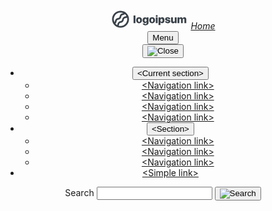 
<div class="usa-overlay"></div>
<header class="usa-header usa-header--basic">
  <div class="usa-nav-container">
    <div class="usa-navbar">
      <div class="usa-logo content-flex" id="-logo">
      <svg id="logo-7" width="124" height="32" viewBox="0 0 124 32" fill="none" xmlns="http://www.w3.org/2000/svg"> <path d="M36.87 10.07H39.87V22.2H36.87V10.07ZM41.06 17.62C41.06 14.62 42.9 12.83 45.74 12.83C48.58 12.83 50.42 14.62 50.42 17.62C50.42 20.62 48.62 22.42 45.74 22.42C42.86 22.42 41.06 20.67 41.06 17.62ZM47.41 17.62C47.41 15.97 46.76 15 45.74 15C44.72 15 44.08 16 44.08 17.62C44.08 19.24 44.71 20.22 45.74 20.22C46.77 20.22 47.41 19.3 47.41 17.63V17.62ZM51.55 22.79H54.43C54.5671 23.0945 54.7988 23.3466 55.0907 23.5088C55.3826 23.6709 55.7191 23.7345 56.05 23.69C57.19 23.69 57.79 23.07 57.79 22.17V20.49H57.73C57.491 21.0049 57.1031 21.4363 56.6165 21.7287C56.1299 22.021 55.5668 22.1608 55 22.13C52.81 22.13 51.36 20.46 51.36 17.59C51.36 14.72 52.74 12.91 55.04 12.91C55.6246 12.8871 56.2022 13.0434 56.6955 13.3579C57.1888 13.6725 57.5742 14.1303 57.8 14.67V14.67V13H60.8V22.1C60.8 24.29 58.87 25.65 56.02 25.65C53.37 25.65 51.72 24.46 51.55 22.8V22.79ZM57.8 17.61C57.8 16.15 57.13 15.23 56.07 15.23C55.01 15.23 54.36 16.14 54.36 17.61C54.36 19.08 55 19.91 56.07 19.91C57.14 19.91 57.8 19.1 57.8 17.62V17.61ZM61.93 17.61C61.93 14.61 63.77 12.82 66.61 12.82C69.45 12.82 71.3 14.61 71.3 17.61C71.3 20.61 69.5 22.41 66.61 22.41C63.72 22.41 61.93 20.67 61.93 17.62V17.61ZM68.28 17.61C68.28 15.96 67.63 14.99 66.61 14.99C65.59 14.99 65 16 65 17.63C65 19.26 65.63 20.23 66.65 20.23C67.67 20.23 68.28 19.3 68.28 17.63V17.61ZM72.44 10.82C72.4321 10.5171 72.5144 10.2187 72.6763 9.96261C72.8383 9.70651 73.0726 9.50427 73.3496 9.38151C73.6266 9.25875 73.9338 9.221 74.2323 9.27305C74.5308 9.32511 74.8071 9.46462 75.0262 9.67389C75.2454 9.88317 75.3974 10.1528 75.4631 10.4486C75.5288 10.7444 75.5052 11.053 75.3952 11.3354C75.2853 11.6177 75.094 11.8611 74.8456 12.0346C74.5973 12.2081 74.3029 12.304 74 12.31C73.7992 12.3238 73.5977 12.2959 73.4082 12.2281C73.2186 12.1603 73.0452 12.0541 72.8987 11.916C72.7522 11.778 72.6358 11.6111 72.5569 11.4259C72.4779 11.2408 72.4381 11.0413 72.44 10.84V10.82ZM72.44 13.02H75.44V22.2H72.44V13.02ZM86.33 17.61C86.33 20.61 85 22.32 82.72 22.32C82.1354 22.3575 81.5533 22.2146 81.0525 21.9106C80.5517 21.6065 80.1564 21.156 79.92 20.62H79.86V25.14H76.86V13H79.86V14.64H79.92C80.1454 14.0951 80.5332 13.6329 81.0306 13.3162C81.528 12.9995 82.1109 12.8437 82.7 12.87C85 12.91 86.37 14.63 86.37 17.63L86.33 17.61ZM83.33 17.61C83.33 16.15 82.66 15.22 81.61 15.22C80.56 15.22 79.89 16.16 79.88 17.61C79.87 19.06 80.56 19.99 81.61 19.99C82.66 19.99 83.33 19.08 83.33 17.63V17.61ZM91.48 12.81C93.97 12.81 95.48 13.99 95.55 15.88H92.82C92.82 15.23 92.28 14.82 91.45 14.82C90.62 14.82 90.25 15.14 90.25 15.61C90.25 16.08 90.58 16.23 91.25 16.37L93.17 16.76C95 17.15 95.78 17.89 95.78 19.28C95.78 21.18 94.05 22.4 91.5 22.4C88.95 22.4 87.28 21.18 87.15 19.31H90.04C90.13 19.99 90.67 20.39 91.55 20.39C92.43 20.39 92.83 20.1 92.83 19.62C92.83 19.14 92.55 19.04 91.83 18.89L90.1 18.52C88.31 18.15 87.37 17.2 87.37 15.8C87.39 14 89 12.83 91.48 12.83V12.81ZM105.79 22.18H102.9V20.47H102.84C102.681 21.0441 102.331 21.5466 101.847 21.8941C101.363 22.2415 100.775 22.413 100.18 22.38C99.7242 22.4059 99.2682 22.3337 98.8427 22.1682C98.4172 22.0027 98.0322 21.7479 97.7137 21.4208C97.3952 21.0938 97.1505 20.7021 96.9964 20.2724C96.8422 19.8427 96.7821 19.3849 96.82 18.93V13H99.82V18.24C99.82 19.33 100.38 19.91 101.31 19.91C101.528 19.9104 101.744 19.8643 101.943 19.7746C102.141 19.6849 102.319 19.5537 102.463 19.3899C102.606 19.226 102.714 19.0333 102.777 18.8247C102.84 18.616 102.859 18.3962 102.83 18.18V13H105.83L105.79 22.18ZM107.24 13H110.14V14.77H110.2C110.359 14.2035 110.702 13.7057 111.174 13.3547C111.646 13.0037 112.222 12.8191 112.81 12.83C113.409 12.7821 114.003 12.9612 114.476 13.3318C114.948 13.7024 115.264 14.2372 115.36 14.83H115.42C115.601 14.2309 115.977 13.7093 116.488 13.3472C116.998 12.9851 117.615 12.8031 118.24 12.83C118.648 12.8163 119.054 12.8886 119.432 13.0422C119.811 13.1957 120.152 13.4272 120.435 13.7214C120.718 14.0157 120.936 14.3662 121.075 14.7501C121.213 15.134 121.27 15.5429 121.24 15.95V22.2H118.24V16.75C118.24 15.75 117.79 15.29 116.95 15.29C116.763 15.2884 116.577 15.327 116.406 15.4032C116.235 15.4794 116.082 15.5914 115.958 15.7317C115.834 15.872 115.741 16.0372 115.686 16.2163C115.631 16.3955 115.616 16.5843 115.64 16.77V22.2H112.79V16.71C112.79 15.79 112.34 15.29 111.52 15.29C111.331 15.2901 111.143 15.3303 110.971 15.408C110.798 15.4858 110.643 15.5993 110.518 15.741C110.392 15.8827 110.298 16.0495 110.241 16.2304C110.185 16.4112 110.167 16.6019 110.19 16.79V22.2H107.19L107.24 13Z" class="ccustom" fill="#394149"></path> <path d="M28.48 10.62C27.9711 9.45636 27.2976 8.37193 26.48 7.4C25.2715 5.92034 23.7633 4.71339 22.0547 3.8586C20.3461 3.00382 18.4758 2.52057 16.567 2.44066C14.6582 2.36075 12.7541 2.68599 10.98 3.39499C9.20597 4.10398 7.60217 5.18065 6.2742 6.55413C4.94622 7.9276 3.92417 9.56675 3.27532 11.3637C2.62647 13.1606 2.36552 15.0746 2.50966 16.9796C2.65381 18.8847 3.19976 20.7376 4.1116 22.4164C5.02344 24.0953 6.28049 25.562 7.80001 26.72C8.77501 27.4779 9.85236 28.094 11 28.55C12.609 29.2094 14.3311 29.549 16.07 29.55C19.6594 29.5421 23.0992 28.1113 25.6355 25.5713C28.1717 23.0313 29.5974 19.5894 29.6 16C29.6026 14.1485 29.2213 12.3166 28.48 10.62V10.62ZM16.06 5.18999C17.6216 5.18983 19.1643 5.53113 20.58 6.18999V6.18999C20.2348 6.33916 19.8718 6.44335 19.5 6.5C18.2766 6.67709 17.1433 7.24507 16.2692 8.11917C15.3951 8.99326 14.8271 10.1266 14.65 11.35C14.5723 12.0361 14.2602 12.6744 13.7665 13.1572C13.2728 13.64 12.6277 13.9376 11.94 14C10.7166 14.1771 9.58327 14.7451 8.70918 15.6192C7.83509 16.4933 7.2671 17.6266 7.09001 18.85C7.03005 19.5024 6.7517 20.1155 6.30001 20.59V20.59C5.52066 18.9433 5.17056 17.1261 5.28228 15.3077C5.394 13.4893 5.96391 11.7287 6.93898 10.1897C7.91404 8.65079 9.26258 7.38351 10.8591 6.50584C12.4556 5.62817 14.2482 5.16864 16.07 5.16999L16.06 5.18999ZM7.79001 23C7.91001 22.89 8.03001 22.79 8.15001 22.67C9.03966 21.8075 9.61072 20.6689 9.77001 19.44C9.83459 18.7492 10.143 18.104 10.64 17.62C11.1183 17.1222 11.762 16.8163 12.45 16.76C13.6734 16.5829 14.8067 16.0149 15.6808 15.1408C16.5549 14.2667 17.1229 13.1334 17.3 11.91C17.3433 11.1875 17.6533 10.5068 18.17 10C18.6601 9.51185 19.3099 9.2171 20 9.16999C21.1239 9.01536 22.1721 8.51571 23 7.74C23.9427 8.52207 24.7413 9.46289 25.36 10.52C25.322 10.5713 25.2784 10.6183 25.23 10.66C24.7527 11.1622 24.1098 11.4748 23.42 11.54C22.1953 11.714 21.0603 12.281 20.1856 13.1556C19.311 14.0303 18.744 15.1653 18.57 16.39C18.4995 17.0784 18.1932 17.7213 17.703 18.2097C17.2127 18.6982 16.5687 19.0021 15.88 19.07C14.653 19.2457 13.5155 19.8126 12.6363 20.6863C11.7572 21.5601 11.1833 22.6941 11 23.92C10.9462 24.4087 10.7783 24.878 10.51 25.29C9.484 24.6808 8.5651 23.9072 7.79001 23V23ZM16.06 26.86C15.0453 26.8611 14.0354 26.7197 13.06 26.44C13.3937 25.818 13.6106 25.1401 13.7 24.44C13.7701 23.7531 14.075 23.1114 14.5632 22.6232C15.0514 22.135 15.6931 21.8301 16.38 21.76C17.6052 21.5849 18.7408 21.0178 19.6169 20.1435C20.4929 19.2693 21.0624 18.1348 21.24 16.91C21.3101 16.2231 21.615 15.5814 22.1032 15.0932C22.5914 14.605 23.2331 14.3001 23.92 14.23C24.842 14.1101 25.7208 13.7668 26.48 13.23C26.9016 14.8279 26.9515 16.5011 26.626 18.1213C26.3005 19.7415 25.6081 21.2657 24.6021 22.5768C23.5961 23.8878 22.3032 24.9511 20.8224 25.6849C19.3417 26.4187 17.7126 26.8036 16.06 26.81V26.86Z" class="ccustom" fill="#394149"></path> </svg>
        <em class="usa-logo__text"><a href="/" title="Home">Home</a></em>
      </div>
      <button class="usa-menu-btn">Menu</button>
    </div>
    <nav aria-label="Primary navigation" class="usa-nav">
      <button class="usa-nav__close">
        <img src="/assets/img/usa-icons/close.svg" role="img" alt="Close" />
      </button>
      <ul class="usa-nav__primary usa-accordion">
        <li class="usa-nav__primary-item">
          <button
            class="usa-accordion__button usa-nav__link usa-current"
            aria-expanded="false"
            aria-controls="basic-nav-section-one"
          >
            <span>&lt;Current section&gt;</span>
          </button>
          <ul id="basic-nav-section-one" class="usa-nav__submenu">
            <li class="usa-nav__submenu-item">
              <a href=""><span>&lt;Navigation link&gt;</span></a>
            </li>
            <li class="usa-nav__submenu-item">
              <a href=""><span>&lt;Navigation link&gt;</span></a>
            </li>
            <li class="usa-nav__submenu-item">
              <a href=""><span>&lt;Navigation link&gt;</span></a>
            </li>
            <li class="usa-nav__submenu-item">
              <a href=""><span>&lt;Navigation link&gt;</span></a>
            </li>
          </ul>
        </li>
        <li class="usa-nav__primary-item">
          <button
            class="usa-accordion__button usa-nav__link"
            aria-expanded="false"
            aria-controls="basic-nav-section-two"
          >
            <span>&lt;Section&gt;</span>
          </button>
          <ul id="basic-nav-section-two" class="usa-nav__submenu">
            <li class="usa-nav__submenu-item">
              <a href=""><span>&lt;Navigation link&gt;</span></a>
            </li>
            <li class="usa-nav__submenu-item">
              <a href=""><span>&lt;Navigation link&gt;</span></a>
            </li>
            <li class="usa-nav__submenu-item">
              <a href=""><span>&lt;Navigation link&gt;</span></a>
            </li>
          </ul>
        </li>
        <li class="usa-nav__primary-item">
          <a href="" class="usa-nav-link"><span>&lt;Simple link&gt;</span></a>
        </li>
      </ul>
      <section aria-label="Search component">
        <form class="usa-search usa-search--small" role="search">
          <label class="usa-sr-only" for="search-field">Search</label>
          <input
            class="usa-input"
            id="search-field"
            type="search"
            name="search"
          />
          <button class="usa-button" type="submit">
            <img
              src="/assets/img/usa-icons-bg/search--white.svg"
              class="usa-search__submit-icon"
              alt="Search"
            />
          </button>
        </form>
      </section>
    </nav>
  </div>
</header>